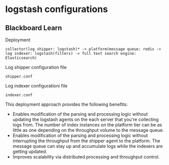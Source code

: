 # logstash configurations

## Blackboard Learn
Deployment
```
collector(log shipper: logstash)* -> platform(message queue: redis -> log indexer: logstash(filters) -> full text search engine: Elasticsearch)
```

Log shipper configuration file
```
shipper.conf
```

Log indexer configurationi file
```
indexer.conf
```

This deployment approach provides the following benefits:
* Enables modification of the parsing and processing logic without updating the logstash agents on the each server that you're collecting logs from. The number of index instances on the platform tier can be as little as one depending on the throughput volume to the message queue.
* Enables modification of the parsing and processing logic without interrupting the throughput from the shipper agent to the platform. The message queue can stay up and accumulate logs while the indexers are getting updated.
* Improves scalability via distributed processing and throughput control.
